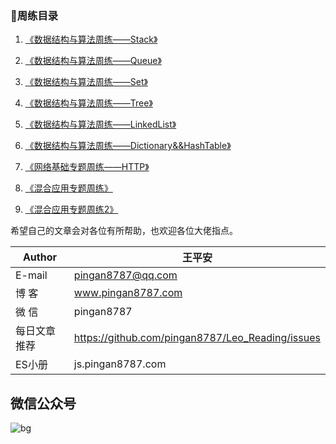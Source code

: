 

### 📃周练目录

1. [《数据结构与算法周练——Stack》](https://github.com/pingan8787/Leo-EveryWeek/blob/master/docs/%E6%95%B0%E6%8D%AE%E7%BB%93%E6%9E%84%E4%B8%8E%E7%AE%97%E6%B3%95%E5%91%A8%E7%BB%83%E2%80%94%E2%80%94Stack.md)

1. [《数据结构与算法周练——Queue》](https://github.com/pingan8787/Leo-EveryWeek/blob/master/docs/%E6%95%B0%E6%8D%AE%E7%BB%93%E6%9E%84%E4%B8%8E%E7%AE%97%E6%B3%95%E5%91%A8%E7%BB%83%E2%80%94%E2%80%94Queue.md)

1. [《数据结构与算法周练——Set》](https://github.com/pingan8787/Leo-EveryWeek/blob/master/docs/%E6%95%B0%E6%8D%AE%E7%BB%93%E6%9E%84%E4%B8%8E%E7%AE%97%E6%B3%95%E5%91%A8%E7%BB%83%E2%80%94%E2%80%94Set.md)

1. [《数据结构与算法周练——Tree》](https://github.com/pingan8787/Leo-EveryWeek/blob/master/docs/%E6%95%B0%E6%8D%AE%E7%BB%93%E6%9E%84%E4%B8%8E%E7%AE%97%E6%B3%95%E5%91%A8%E7%BB%83%E2%80%94%E2%80%94Tree.md)

1. [《数据结构与算法周练——LinkedList》](https://github.com/pingan8787/Leo-EveryWeek/blob/master/docs/%E6%95%B0%E6%8D%AE%E7%BB%93%E6%9E%84%E4%B8%8E%E7%AE%97%E6%B3%95%E5%91%A8%E7%BB%83%E2%80%94%E2%80%94LinkedList.md)

1. [《数据结构与算法周练——Dictionary&&HashTable》](https://github.com/pingan8787/Leo-EveryWeek/blob/master/docs/%E6%95%B0%E6%8D%AE%E7%BB%93%E6%9E%84%E4%B8%8E%E7%AE%97%E6%B3%95%E5%91%A8%E7%BB%83%E2%80%94%E2%80%94Dictionary&&HashTable.md)

1. [《网络基础专题周练——HTTP》](https://github.com/pingan8787/Leo-EveryWeek/blob/master/docs/%E7%BD%91%E7%BB%9C%E5%9F%BA%E7%A1%80%E4%B8%93%E9%A2%98%E5%91%A8%E7%BB%83%E2%80%94%E2%80%94HTTP.md)

1. [《混合应用专题周练》](https://github.com/pingan8787/Leo-EveryWeek/blob/master/docs/%E6%B7%B7%E5%90%88%E5%BA%94%E7%94%A8%E4%B8%93%E9%A2%98%E5%91%A8%E7%BB%83.md)

1. [《混合应用专题周练2》](https://github.com/pingan8787/Leo-EveryWeek/blob/master/docs/%E6%B7%B7%E5%90%88%E5%BA%94%E7%94%A8%E4%B8%93%E9%A2%98%E5%91%A8%E7%BB%832.md)


希望自己的文章会对各位有所帮助，也欢迎各位大佬指点。 


|Author|王平安|
|---|---|
|E-mail|pingan8787@qq.com|
|博  客|www.pingan8787.com|
|微  信|pingan8787|
|每日文章推荐|https://github.com/pingan8787/Leo_Reading/issues|
|ES小册|js.pingan8787.com|

## 微信公众号
![bg](http://images.pingan8787.com/2019_07_12guild_page.png)  